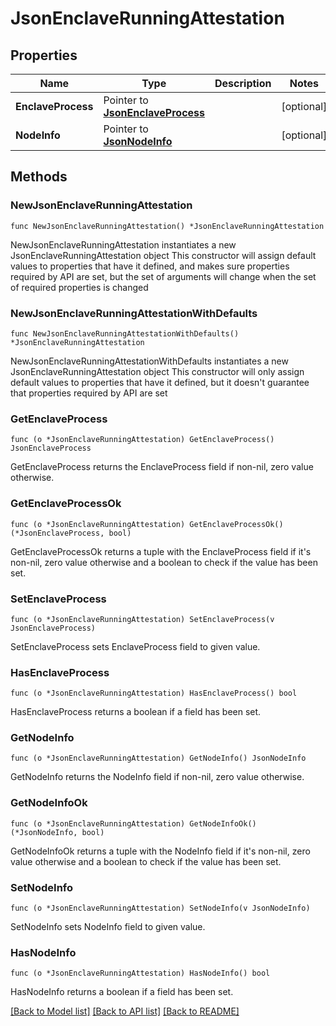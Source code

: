 # JsonEnclaveRunningAttestation

## Properties

Name | Type | Description | Notes
------------ | ------------- | ------------- | -------------
**EnclaveProcess** | Pointer to [**JsonEnclaveProcess**](json_EnclaveProcess.md) |  | [optional] 
**NodeInfo** | Pointer to [**JsonNodeInfo**](json_NodeInfo.md) |  | [optional] 

## Methods

### NewJsonEnclaveRunningAttestation

`func NewJsonEnclaveRunningAttestation() *JsonEnclaveRunningAttestation`

NewJsonEnclaveRunningAttestation instantiates a new JsonEnclaveRunningAttestation object
This constructor will assign default values to properties that have it defined,
and makes sure properties required by API are set, but the set of arguments
will change when the set of required properties is changed

### NewJsonEnclaveRunningAttestationWithDefaults

`func NewJsonEnclaveRunningAttestationWithDefaults() *JsonEnclaveRunningAttestation`

NewJsonEnclaveRunningAttestationWithDefaults instantiates a new JsonEnclaveRunningAttestation object
This constructor will only assign default values to properties that have it defined,
but it doesn't guarantee that properties required by API are set

### GetEnclaveProcess

`func (o *JsonEnclaveRunningAttestation) GetEnclaveProcess() JsonEnclaveProcess`

GetEnclaveProcess returns the EnclaveProcess field if non-nil, zero value otherwise.

### GetEnclaveProcessOk

`func (o *JsonEnclaveRunningAttestation) GetEnclaveProcessOk() (*JsonEnclaveProcess, bool)`

GetEnclaveProcessOk returns a tuple with the EnclaveProcess field if it's non-nil, zero value otherwise
and a boolean to check if the value has been set.

### SetEnclaveProcess

`func (o *JsonEnclaveRunningAttestation) SetEnclaveProcess(v JsonEnclaveProcess)`

SetEnclaveProcess sets EnclaveProcess field to given value.

### HasEnclaveProcess

`func (o *JsonEnclaveRunningAttestation) HasEnclaveProcess() bool`

HasEnclaveProcess returns a boolean if a field has been set.

### GetNodeInfo

`func (o *JsonEnclaveRunningAttestation) GetNodeInfo() JsonNodeInfo`

GetNodeInfo returns the NodeInfo field if non-nil, zero value otherwise.

### GetNodeInfoOk

`func (o *JsonEnclaveRunningAttestation) GetNodeInfoOk() (*JsonNodeInfo, bool)`

GetNodeInfoOk returns a tuple with the NodeInfo field if it's non-nil, zero value otherwise
and a boolean to check if the value has been set.

### SetNodeInfo

`func (o *JsonEnclaveRunningAttestation) SetNodeInfo(v JsonNodeInfo)`

SetNodeInfo sets NodeInfo field to given value.

### HasNodeInfo

`func (o *JsonEnclaveRunningAttestation) HasNodeInfo() bool`

HasNodeInfo returns a boolean if a field has been set.


[[Back to Model list]](../README.md#documentation-for-models) [[Back to API list]](../README.md#documentation-for-api-endpoints) [[Back to README]](../README.md)


